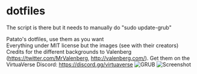 # dotfiles
The script is there but it needs to manually do "sudo update-grub"

Patato's dotfiles, use them as you want\
Everything under MIT license but the images (see with their creators)\
Credits for the different backgrounds to Valenberg (https://twitter.com/MrValenberg, http://valenberg.com/). Get them on the VirtuaVerse Discord: https://discord.gg/virtuaverse
![GRUB](https://github.com/Patato777/dotfiles/blob/main/Grub.JPG?raw=true)
![Screenshot](https://github.com/Patato777/dotfiles/blob/main/ncmpcpp%2Bcava%2Bneofetch%2Bpolybar%2Btoilet%2Bkitty%20vfin.png?raw=true)

